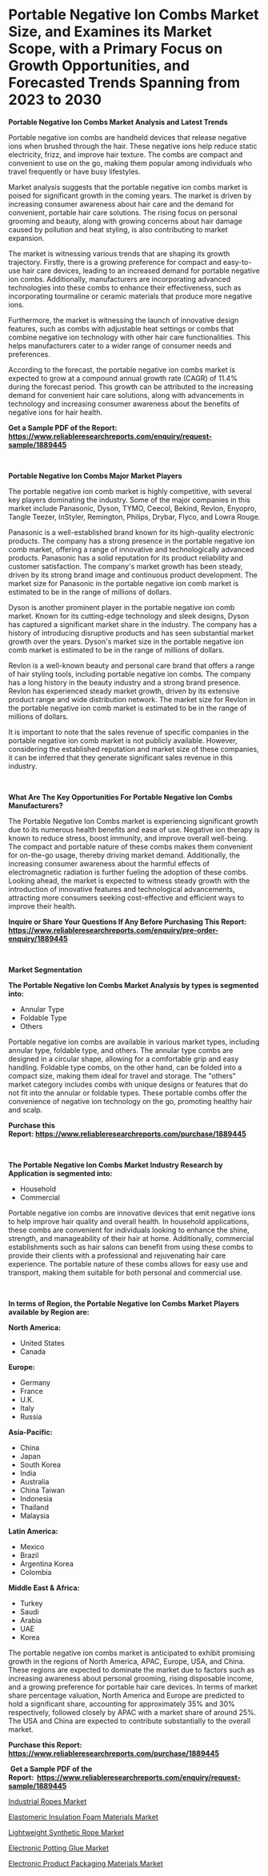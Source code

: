 <p><h1>Portable Negative Ion Combs Market Size, and Examines its Market Scope, with a Primary Focus on Growth Opportunities, and Forecasted Trends Spanning from 2023 to 2030</h1></p><p><strong>Portable Negative Ion Combs Market Analysis and Latest Trends</strong></p>
<p><p>Portable negative ion combs are handheld devices that release negative ions when brushed through the hair. These negative ions help reduce static electricity, frizz, and improve hair texture. The combs are compact and convenient to use on the go, making them popular among individuals who travel frequently or have busy lifestyles.</p><p>Market analysis suggests that the portable negative ion combs market is poised for significant growth in the coming years. The market is driven by increasing consumer awareness about hair care and the demand for convenient, portable hair care solutions. The rising focus on personal grooming and beauty, along with growing concerns about hair damage caused by pollution and heat styling, is also contributing to market expansion.</p><p>The market is witnessing various trends that are shaping its growth trajectory. Firstly, there is a growing preference for compact and easy-to-use hair care devices, leading to an increased demand for portable negative ion combs. Additionally, manufacturers are incorporating advanced technologies into these combs to enhance their effectiveness, such as incorporating tourmaline or ceramic materials that produce more negative ions.</p><p>Furthermore, the market is witnessing the launch of innovative design features, such as combs with adjustable heat settings or combs that combine negative ion technology with other hair care functionalities. This helps manufacturers cater to a wider range of consumer needs and preferences.</p><p>According to the forecast, the portable negative ion combs market is expected to grow at a compound annual growth rate (CAGR) of 11.4% during the forecast period. This growth can be attributed to the increasing demand for convenient hair care solutions, along with advancements in technology and increasing consumer awareness about the benefits of negative ions for hair health.</p></p>
<p><strong>Get a Sample PDF of the Report:&nbsp; <a href="https://www.reliableresearchreports.com/enquiry/request-sample/1889445">https://www.reliableresearchreports.com/enquiry/request-sample/1889445</a></strong></p>
<p>&nbsp;</p>
<p><strong>Portable Negative Ion Combs Major Market Players</strong></p>
<p><p>The portable negative ion comb market is highly competitive, with several key players dominating the industry. Some of the major companies in this market include Panasonic, Dyson, TYMO, Ceecol, Bekind, Revlon, Enyopro, Tangle Teezer, InStyler, Remington, Philips, Drybar, Flyco, and Lowra Rouge.</p><p>Panasonic is a well-established brand known for its high-quality electronic products. The company has a strong presence in the portable negative ion comb market, offering a range of innovative and technologically advanced products. Panasonic has a solid reputation for its product reliability and customer satisfaction. The company's market growth has been steady, driven by its strong brand image and continuous product development. The market size for Panasonic in the portable negative ion comb market is estimated to be in the range of millions of dollars.</p><p>Dyson is another prominent player in the portable negative ion comb market. Known for its cutting-edge technology and sleek designs, Dyson has captured a significant market share in the industry. The company has a history of introducing disruptive products and has seen substantial market growth over the years. Dyson's market size in the portable negative ion comb market is estimated to be in the range of millions of dollars.</p><p>Revlon is a well-known beauty and personal care brand that offers a range of hair styling tools, including portable negative ion combs. The company has a long history in the beauty industry and a strong brand presence. Revlon has experienced steady market growth, driven by its extensive product range and wide distribution network. The market size for Revlon in the portable negative ion comb market is estimated to be in the range of millions of dollars.</p><p>It is important to note that the sales revenue of specific companies in the portable negative ion comb market is not publicly available. However, considering the established reputation and market size of these companies, it can be inferred that they generate significant sales revenue in this industry.</p></p>
<p>&nbsp;</p>
<p><strong>What Are The Key Opportunities For Portable Negative Ion Combs Manufacturers?</strong></p>
<p><p>The Portable Negative Ion Combs market is experiencing significant growth due to its numerous health benefits and ease of use. Negative ion therapy is known to reduce stress, boost immunity, and improve overall well-being. The compact and portable nature of these combs makes them convenient for on-the-go usage, thereby driving market demand. Additionally, the increasing consumer awareness about the harmful effects of electromagnetic radiation is further fueling the adoption of these combs. Looking ahead, the market is expected to witness steady growth with the introduction of innovative features and technological advancements, attracting more consumers seeking cost-effective and efficient ways to improve their health.</p></p>
<p><strong>Inquire or Share Your Questions If Any Before Purchasing This Report: <a href="https://www.reliableresearchreports.com/enquiry/pre-order-enquiry/1889445">https://www.reliableresearchreports.com/enquiry/pre-order-enquiry/1889445</a></strong></p>
<p>&nbsp;</p>
<p><strong>Market Segmentation</strong></p>
<p><strong>The Portable Negative Ion Combs Market Analysis by types is segmented into:</strong></p>
<p><ul><li>Annular Type</li><li>Foldable Type</li><li>Others</li></ul></p>
<p><p>Portable negative ion combs are available in various market types, including annular type, foldable type, and others. The annular type combs are designed in a circular shape, allowing for a comfortable grip and easy handling. Foldable type combs, on the other hand, can be folded into a compact size, making them ideal for travel and storage. The "others" market category includes combs with unique designs or features that do not fit into the annular or foldable types. These portable combs offer the convenience of negative ion technology on the go, promoting healthy hair and scalp.</p></p>
<p><strong>Purchase this Report:&nbsp;<a href="https://www.reliableresearchreports.com/purchase/1889445">https://www.reliableresearchreports.com/purchase/1889445</a></strong></p>
<p>&nbsp;</p>
<p><strong>The Portable Negative Ion Combs Market Industry Research by Application is segmented into:</strong></p>
<p><ul><li>Household</li><li>Commercial</li></ul></p>
<p><p>Portable negative ion combs are innovative devices that emit negative ions to help improve hair quality and overall health. In household applications, these combs are convenient for individuals looking to enhance the shine, strength, and manageability of their hair at home. Additionally, commercial establishments such as hair salons can benefit from using these combs to provide their clients with a professional and rejuvenating hair care experience. The portable nature of these combs allows for easy use and transport, making them suitable for both personal and commercial use.</p></p>
<p>&nbsp;</p>
<p><strong>In terms of Region, the Portable Negative Ion Combs Market Players available by Region are:</strong></p>
<p>
    <p> <strong> North America: </strong>
        <ul>
            <li>United States</li>
            <li>Canada</li>
        </ul>
        </p> 
    <p> <strong> Europe: </strong>
        <ul>
            <li>Germany</li>
            <li>France</li>
            <li>U.K.</li>
            <li>Italy</li>
            <li>Russia</li>
        </ul>
        </p> 
    <p> <strong> Asia-Pacific: </strong>
        <ul>
            <li>China</li>
            <li>Japan</li>
            <li>South Korea</li>
            <li>India</li>
            <li>Australia</li>
            <li>China Taiwan</li>
            <li>Indonesia</li>
            <li>Thailand</li>
            <li>Malaysia</li>
        </ul>
        </p> 
    <p> <strong> Latin America: </strong>
        <ul>
            <li>Mexico</li>
            <li>Brazil</li>
            <li>Argentina Korea</li>
            <li>Colombia</li>
        </ul>
        </p> 
    <p> <strong> Middle East & Africa: </strong>
        <ul>
            <li>Turkey</li>
            <li>Saudi</li>
            <li>Arabia</li>
            <li>UAE</li>
            <li>Korea</li>
        </ul>
    </p>
    </p>
<p><p>The portable negative ion combs market is anticipated to exhibit promising growth in the regions of North America, APAC, Europe, USA, and China. These regions are expected to dominate the market due to factors such as increasing awareness about personal grooming, rising disposable income, and a growing preference for portable hair care devices. In terms of market share percentage valuation, North America and Europe are predicted to hold a significant share, accounting for approximately 35% and 30% respectively, followed closely by APAC with a market share of around 25%. The USA and China are expected to contribute substantially to the overall market.</p></p>
<p><strong>Purchase this Report: <a href="https://www.reliableresearchreports.com/purchase/1889445">https://www.reliableresearchreports.com/purchase/1889445</a></strong></p>
<p>&nbsp;<strong>Get a Sample PDF of the Report:&nbsp;&nbsp;<a href="https://www.reliableresearchreports.com/enquiry/request-sample/1889445">https://www.reliableresearchreports.com/enquiry/request-sample/1889445</a></strong></p>
<p><strong></strong></p>
<p><p><a href="https://medium.com/@colinom786578/industrial-ropes-market-analysis-and-sze-forecasted-for-period-from-2023-to-2030-992acd5a7cb7">Industrial Ropes Market</a></p><p><a href="https://medium.com/@bradomar67436/elastomeric-insulation-foam-materials-market-report-reveals-the-latest-trends-and-growth-c3df10d0f67a">Elastomeric Insulation Foam Materials Market</a></p><p><a href="https://medium.com/@sandramurphy56/lightweight-synthetic-rope-market-trends-forecast-and-competitive-analysis-to-2030-bd2df591ebe4">Lightweight Synthetic Rope Market</a></p><p><a href="https://github.com/gshchiplitsov/Market-Research-Report-List-1/blob/main/electronic-potting-glue-market.md">Electronic Potting Glue Market</a></p><p><a href="https://github.com/ambrozg/Market-Research-Report-List-1/blob/main/electronic-product-packaging-materials-market.md">Electronic Product Packaging Materials Market</a></p></p>